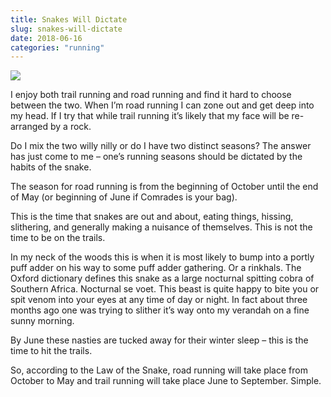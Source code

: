 ```yaml
---
title: Snakes Will Dictate
slug: snakes-will-dictate
date: 2018-06-16
categories: "running"
---
```


<p><img src="http://res.cloudinary.com/dy6grlu8z/image/upload/v1558841589/dcflui74hzbyi08gtot3.png"/></p>
<p><span>I enjoy both trail running and road running and find it hard to choose between the two. When I’m road running I can zone out and get deep into my head. If I try that while trail running it’s likely that my face will be re-arranged by a rock.</span></p>
<p><span>Do I mix the two willy nilly or do I have two distinct seasons? The answer has just come to me – one’s running seasons should be dictated by the habits of the snake.</span></p>
<p><span>The season for road running is from the beginning of October until the end of May (or beginning of June if Comrades is your bag). </span></p>
<p><span>This is the time that snakes are out and about, eating things, hissing, slithering, and generally making a nuisance of themselves. This is not the time to be on the trails. </span></p>
<p><span>In my neck of the woods this is when it is most likely to bump into a portly puff adder on his way to some puff adder gathering. Or a rinkhals. The Oxford dictionary defines this snake as a large nocturnal spitting cobra of Southern Africa. Nocturnal se voet. This beast is quite happy to bite you or spit venom into your eyes at any time of day or night. In fact about three months ago one was trying to slither it’s way onto my verandah on a fine sunny morning.</span></p>
<p><span>By June these nasties are tucked away for their winter sleep – this is the time to hit the trails.</span></p>
<p><span>So, according to the Law of the Snake, road running will take place from October to May and trail running will take place June to September. Simple.</span></p>
